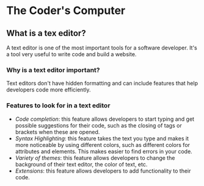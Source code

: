 
# The Coder's Computer

## What is a tex editor?

A text editor is one of the most important tools for a software developer. It's a tool very useful to write code and build a website.  

### Why is a text editor important?

  Text editors don't have hidden formatting and can include features that help developers code more efficiently.

### Features to look for in a text editor

  - *Code completion*: this feature allows developers to start typing and get possible suggestions for their code, such as the closing of tags or brackets when these are opened. 
  - *Syntax Highlighting*: this feature takes the text you type and makes it more noticeable by using different colors, such as different colors for attributes and elements. This makes easier to find errors in your code.
  - *Variety of themes*: this feature allows developers to change the background of their text editor, the color of text, etc.
  - *Extensions*: this feature allows developers to add functionality to their code.

